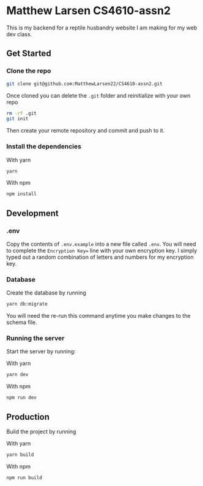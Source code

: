 # Matthew Larsen CS4610-assn2
This is my backend for a reptile husbandry website I am making for my web dev class.

## Get Started
### Clone the repo
```bash
git clone git@github.com:MatthewLarsen22/CS4610-assn2.git
```
Once cloned you can delete the `.git` folder and reinitialize with your own repo

```bash
rm -rf .git
git init
```
Then create your remote repository and commit and push to it.

### Install the dependencies

With yarn
```bash
yarn
```

With npm
```bash
npm install
```

## Development
### .env
Copy the contents of `.env.example` into a new file called `.env`. You will need to complete the `Encryption Key=` line with your own encryption key. I simply typed out a random combination of letters and numbers for my encryption key.

### Database
Create the database by running
```bash
yarn db:migrate
```
You will need the re-run this command anytime you make changes to the schema file.

### Running the server
Start the server by running:

With yarn
```bash
yarn dev
```

With npm
```bash
npm run dev
```

## Production
Build the project by running

With yarn
```bash
yarn build
```

With npm
```bash
npm run build
```
